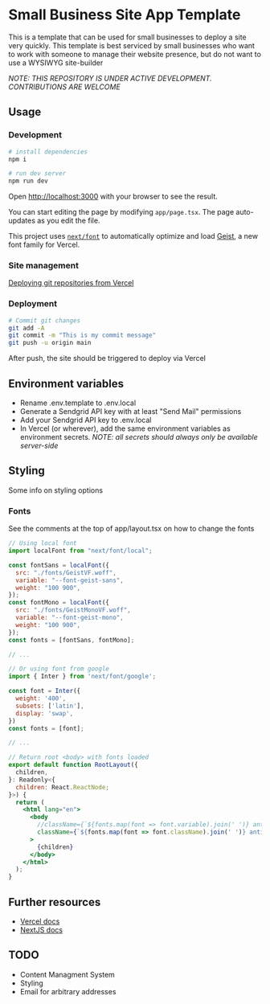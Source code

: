 # Small Business Site App Template

This is a template that can be used for small businesses to deploy a site very quickly.
This template is best serviced by small businesses who want to work with someone to manage their
website presence, but do not want to use a WYSIWYG site-builder

*NOTE: THIS REPOSITORY IS UNDER ACTIVE DEVELOPMENT. CONTRIBUTIONS ARE WELCOME*

## Usage

### Development

```bash
# install dependencies
npm i

# run dev server
npm run dev
```

Open [http://localhost:3000](http://localhost:3000) with your browser to see the result.

You can start editing the page by modifying `app/page.tsx`. The page auto-updates as you edit the file.

This project uses [`next/font`](https://nextjs.org/docs/app/building-your-application/optimizing/fonts) to automatically optimize and load [Geist](https://vercel.com/font), a new font family for Vercel.

### Site management

[Deploying git repositories from Vercel](https://vercel.com/docs/deployments/git)

### Deployment

```bash
# Commit git changes
git add -A
git commit -m "This is my commit message"
git push -u origin main
```

After push, the site should be triggered to deploy via Vercel


## Environment variables

- Rename .env.template to .env.local
- Generate a Sendgrid API key with at least "Send Mail" permissions
- Add your Sendgrid API key to .env.local
- In Vercel (or wherever), add the same environment variables as environment secrets. *NOTE: all secrets should always only be available server-side*


## Styling

Some info on styling options

### Fonts

See the comments at the top of app/layout.tsx on how to change the fonts
```jsx
// Using local font
import localFont from "next/font/local";

const fontSans = localFont({
  src: "./fonts/GeistVF.woff",
  variable: "--font-geist-sans",
  weight: "100 900",
});
const fontMono = localFont({
  src: "./fonts/GeistMonoVF.woff",
  variable: "--font-geist-mono",
  weight: "100 900",
});
const fonts = [fontSans, fontMono];

// ...

// Or using font from google
import { Inter } from 'next/font/google';

const font = Inter({
  weight: '400',
  subsets: ['latin'],
  display: 'swap',
})
const fonts = [font];

// ...

// Return root <body> with fonts loaded
export default function RootLayout({
  children,
}: Readonly<{
  children: React.ReactNode;
}>) {
  return (
    <html lang="en">
      <body
        //className={`${fonts.map(font => font.variable).join(' ')} antialiased`} // For local fonts
        className={`${fonts.map(font => font.className).join(' ')} antialiased`} // For fonts from google
      >
        {children}
      </body>
    </html>
  );
}
```

## Further resources

- [Vercel docs](https://vercel.com/docs)
- [NextJS docs](https://nextjs.org/docs)

## TODO

- Content Managment System
- Styling
- Email for arbitrary addresses
